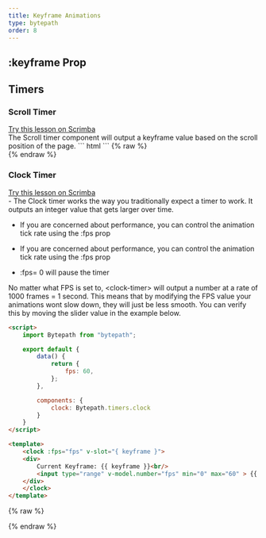 ```yaml
---
title: Keyframe Animations
type: bytepath
order: 8
---
```

## :keyframe Prop

## Timers
### Scroll Timer

<div class="scrimba"><a href="" target="_blank" rel="noopener noreferrer">Try this lesson on Scrimba</a></div>
The Scroll timer component will output a keyframe value based on the scroll position of the page. 
``` html
<script>
    import Bytepath from "bytepath";

    export default {
        components: {
            scroll: Bytepath.timers.scroll
        }
    }
</script>

<template>
    <scroll v-slot="{ keyframe }">
        Current Keyframe: {{ keyframe }}
    </scroll>
</template>
```
{% raw %}
<div id="using-scroll" class="demo">
    <using-scroll />
</div>
<script>
var app3 = new window.vueapp({ el: '#using-scroll' })
</script>
{% endraw %}

<br />

### Clock Timer

<div class="scrimba"><a href="" target="_blank" rel="noopener noreferrer">Try this lesson on Scrimba</a></div>
- The Clock timer works the way you traditionally expect a timer to work. It outputs an integer value that gets larger over time.

- If you are concerned about performance, you can control the animation tick rate using the :fps prop

- If you are concerned about performance, you can control the animation tick rate using the :fps prop

- :fps= 0 will pause the timer

<p class="tip"> No matter what FPS is set to, &lt;clock-timer&gt; will output a number at a rate of 1000 frames = 1 second. This means that by modifying the FPS value your animations wont slow down, they will just be less smooth. 
You can verify this by moving the slider value in the example below. </p>

``` html
<script>
    import Bytepath from "bytepath";

    export default {
        data() {
            return {
                fps: 60,
            };
        },

        components: {
            clock: Bytepath.timers.clock
        }
    }
</script>

<template>
    <clock :fps="fps" v-slot="{ keyframe }">
    <div>
        Current Keyframe: {{ keyframe }}<br/>
        <input type="range" v-model.number="fps" min="0" max="60" > {{ fps }} FPS
    </div>
    </clock>
</template>
```
{% raw %}
<div id="using-clock" class="demo">
    <using-clock />
</div>
<script>
var app4 = new window.vueapp({ el: '#using-clock' })
</script>
{% endraw %}

<br />
